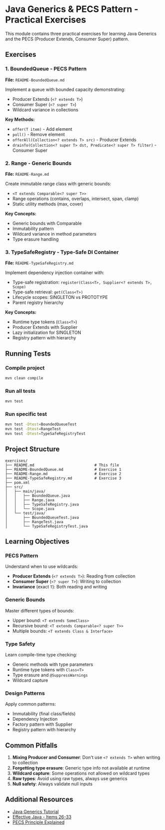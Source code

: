 # Java Generics & PECS Pattern - Practical Exercises

This module contains three practical exercises for learning Java Generics and the PECS (Producer Extends, Consumer Super) pattern.

## Exercises

### 1. BoundedQueue<T> - PECS Pattern
**File:** `README-BoundedQueue.md`

Implement a queue with bounded capacity demonstrating:
- Producer Extends (`<? extends T>`)
- Consumer Super (`<? super T>`)
- Wildcard variance in collections

**Key Methods:**
- `offer(T item)` - Add element
- `poll()` - Remove element
- `offerAll(Collection<? extends T> src)` - Producer Extends
- `drainTo(Collection<? super T> dst, Predicate<? super T> filter)` - Consumer Super

### 2. Range<T> - Generic Bounds
**File:** `README-Range.md`

Create immutable range class with generic bounds:
- `<T extends Comparable<? super T>>`
- Range operations (contains, overlaps, intersect, span, clamp)
- Static utility methods (max, cover)

**Key Concepts:**
- Generic bounds with Comparable
- Immutability pattern
- Wildcard variance in method parameters
- Type erasure handling

### 3. TypeSafeRegistry - Type-Safe DI Container
**File:** `README-TypeSafeRegistry.md`

Implement dependency injection container with:
- Type-safe registration: `register(Class<T>, Supplier<? extends T>, Scope)`
- Type-safe retrieval: `get(Class<T>)`
- Lifecycle scopes: SINGLETON vs PROTOTYPE
- Parent registry hierarchy

**Key Concepts:**
- Runtime type tokens (`Class<T>`)
- Producer Extends with Supplier
- Lazy initialization for SINGLETON
- Registry pattern with hierarchy

## Running Tests

### Compile project
```bash
mvn clean compile
```

### Run all tests
```bash
mvn test
```

### Run specific test
```bash
mvn test -Dtest=BoundedQueueTest
mvn test -Dtest=RangeTest
mvn test -Dtest=TypeSafeRegistryTest
```

## Project Structure

```
exercises/
├── README.md                           # This file
├── README-BoundedQueue.md              # Exercise 1
├── README-Range.md                     # Exercise 2
├── README-TypeSafeRegistry.md          # Exercise 3
├── pom.xml
├── src/
│   ├── main/java/
│   │   ├── BoundedQueue.java
│   │   ├── Range.java
│   │   ├── TypeSafeRegistry.java
│   │   └── Scope.java
│   └── test/java/
│       ├── BoundedQueueTest.java
│       ├── RangeTest.java
│       └── TypeSafeRegistryTest.java
```

## Learning Objectives

### PECS Pattern
Understand when to use wildcards:
- **Producer Extends** (`<? extends T>`): Reading from collection
- **Consumer Super** (`<? super T>`): Writing to collection
- **Invariance** (exact `T`): Both reading and writing

### Generic Bounds
Master different types of bounds:
- Upper bound: `<T extends SomeClass>`
- Recursive bound: `<T extends Comparable<? super T>>`
- Multiple bounds: `<T extends Class & Interface>`

### Type Safety
Learn compile-time type checking:
- Generic methods with type parameters
- Runtime type tokens with `Class<T>`
- Type erasure and `@SuppressWarnings`
- Wildcard capture

### Design Patterns
Apply common patterns:
- Immutability (final class/fields)
- Dependency Injection
- Factory pattern with Supplier
- Registry pattern with hierarchy

## Common Pitfalls

1. **Mixing Producer and Consumer**: Don't use `<? extends T>` when writing to collection
2. **Forgetting type erasure**: Generic type info not available at runtime
3. **Wildcard capture**: Some operations not allowed on wildcard types
4. **Raw types**: Avoid using raw types, always use generics
5. **Null safety**: Always validate null inputs

## Additional Resources

- [Java Generics Tutorial](https://docs.oracle.com/javase/tutorial/java/generics/)
- [Effective Java - Items 26-33](https://www.oreilly.com/library/view/effective-java/9780134686097/)
- [PECS Principle Explained](https://stackoverflow.com/questions/2723397/what-is-pecs-producer-extends-consumer-super)

